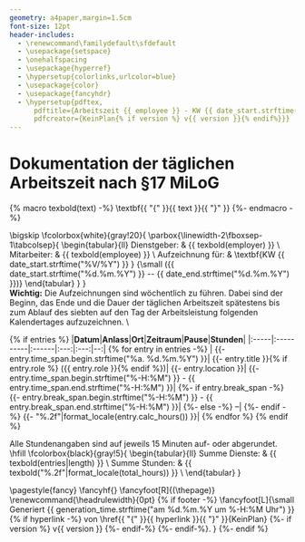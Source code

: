 ```yaml
---
geometry: a4paper,margin=1.5cm
font-size: 12pt
header-includes:
  - \renewcommand\familydefault\sfdefault
  - \usepackage{setspace}
  - \onehalfspacing
  - \usepackage{hyperref}
  - \hypersetup{colorlinks,urlcolor=blue}
  - \usepackage{color}
  - \usepackage{fancyhdr}
  - \hypersetup{pdftex,
      pdftitle={Arbeitszeit {{ employee }} - KW {{ date_start.strftime("%V/%Y") }}},
      pdfcreator={KeinPlan{% if version %} v{{ version }}{% endif%}}}
---
```

# Dokumentation der täglichen Arbeitszeit nach §17 MiLoG

{% macro texbold(text) -%}
\textbf{{ "{" }}{{ text }}{{ "}" }}
{%- endmacro -%}

\bigskip
\fcolorbox{white}{gray!20}{
  \parbox{\linewidth-2\fboxsep-1\tabcolsep}{
    \begin{tabular}{ll}
      Dienstgeber: & {{ texbold(employer) }} \\
      Mitarbeiter: & {{ texbold(employee) }} \\
      Aufzeichnung für: & \textbf{KW {{ date_start.strftime("%V/%Y") }} } {\small ({{ date_start.strftime("%d.%m.%Y") }} -- {{ date_end.strftime("%d.%m.%Y") }})}
    \end{tabular}
  }
}
\
**Wichtig:** Die Aufzeichnungen sind wöchentlich zu führen. Dabei sind der Beginn, das Ende und die
Dauer der täglichen Arbeitszeit spätestens bis zum Ablauf des siebten auf den Tag der
Arbeitsleistung folgenden Kalendertages aufzuzeichnen.
\

{% if entries %}
|**Datum**|**Anlass**|**Ort**|**Zeitraum**|**Pause**|**Stunden**|
|:-----|:----------|:------|:---:|:---:|--:|
{% for entry in entries -%}
  |
  {{- entry.time_span.begin.strftime("%a. %d.%m.%Y") }}|
  {{- entry.title }}{% if entry.role %} ({{ entry.role }}{% endif %})|
  {{- entry.location }}|
  {{- entry.time_span.begin.strftime("%-H:%M") }} - {{ entry.time_span.end.strftime("%-H:%M") }}|
  {%- if entry.break_span -%}
    {{- entry.break_span.begin.strftime("%-H:%M") }} - {{ entry.break_span.end.strftime("%-H:%M") }}|
  {%- else -%}
    –|
  {%- endif -%}
  {{- "%.2f"|format_locale(entry.calc_hours()) }}|
{% endfor %}
{% endif %}

Alle Stundenangaben sind auf jeweils 15 Minuten auf- oder abgerundet.
\hfill
\fcolorbox{black}{gray!5}{
  \begin{tabular}{ll}
    Summe Dienste: & {{ texbold(entries|length) }} \\
    Summe Stunden: & {{ texbold("%.2f"|format_locale(total_hours)) }} \\
  \end{tabular}
}

\pagestyle{fancy}
\fancyhf{}
\fancyfoot[R]{(\thepage)}
\renewcommand{\headrulewidth}{0pt}
{% if footer -%}
  \fancyfoot[L]{\small
    Generiert {{ generation_time.strftime("am %d.%m.%Y um %-H:%M Uhr") }}
    {% if hyperlink -%}
      von \href{{ "{" }}{{ hyperlink }}{{ "}" }}{KeinPlan} {%- if version %} v{{ version }} {%- endif-%}
    {%- endif-%}.
  }
{%- endif %}
